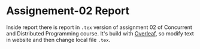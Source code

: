 # Assignement-02 Report

Inside report there is report in `.tex` version of assignment 02 of Concurrent and Distributed Programming course.
It's build with [Overleaf](https://www.overleaf.com/), so modify text in website and then change local file `.tex`.
